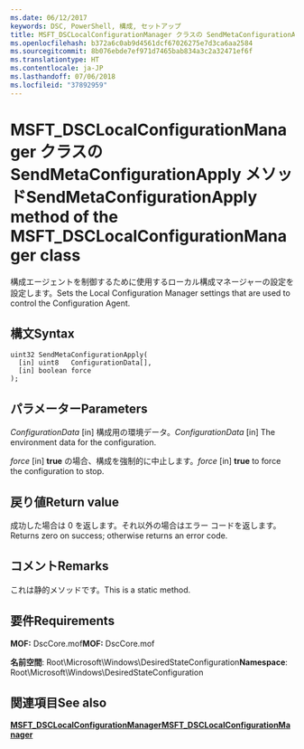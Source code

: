 ```yaml
---
ms.date: 06/12/2017
keywords: DSC, PowerShell, 構成, セットアップ
title: MSFT_DSCLocalConfigurationManager クラスの SendMetaConfigurationApply メソッド
ms.openlocfilehash: b372a6c0ab9d4561dcf67026275e7d3ca6aa2584
ms.sourcegitcommit: 8b076ebde7ef971d7465bab834a3c2a32471ef6f
ms.translationtype: HT
ms.contentlocale: ja-JP
ms.lasthandoff: 07/06/2018
ms.locfileid: "37892959"
---
```

# <a name="sendmetaconfigurationapply-method-of-the-msftdsclocalconfigurationmanager-class"></a><span data-ttu-id="8a992-103">MSFT_DSCLocalConfigurationManager クラスの SendMetaConfigurationApply メソッド</span><span class="sxs-lookup"><span data-stu-id="8a992-103">SendMetaConfigurationApply method of the MSFT_DSCLocalConfigurationManager class</span></span>

<span data-ttu-id="8a992-104">構成エージェントを制御するために使用するローカル構成マネージャーの設定を設定します。</span><span class="sxs-lookup"><span data-stu-id="8a992-104">Sets the Local Configuration Manager settings that are used to control the Configuration Agent.</span></span>

## <a name="syntax"></a><span data-ttu-id="8a992-105">構文</span><span class="sxs-lookup"><span data-stu-id="8a992-105">Syntax</span></span>

```mof
uint32 SendMetaConfigurationApply(
  [in] uint8   ConfigurationData[],
  [in] boolean force
);
```

## <a name="parameters"></a><span data-ttu-id="8a992-106">パラメーター</span><span class="sxs-lookup"><span data-stu-id="8a992-106">Parameters</span></span>

<span data-ttu-id="8a992-107">*ConfigurationData* \[in\] 構成用の環境データ。</span><span class="sxs-lookup"><span data-stu-id="8a992-107">*ConfigurationData* \[in\] The environment data for the configuration.</span></span>

<span data-ttu-id="8a992-108">*force* \[in\] **true** の場合、構成を強制的に中止します。</span><span class="sxs-lookup"><span data-stu-id="8a992-108">*force* \[in\] **true** to force the configuration to stop.</span></span>

## <a name="return-value"></a><span data-ttu-id="8a992-109">戻り値</span><span class="sxs-lookup"><span data-stu-id="8a992-109">Return value</span></span>

<span data-ttu-id="8a992-110">成功した場合は 0 を返します。それ以外の場合はエラー コードを返します。</span><span class="sxs-lookup"><span data-stu-id="8a992-110">Returns zero on success; otherwise returns an error code.</span></span>

## <a name="remarks"></a><span data-ttu-id="8a992-111">コメント</span><span class="sxs-lookup"><span data-stu-id="8a992-111">Remarks</span></span>

<span data-ttu-id="8a992-112">これは静的メソッドです。</span><span class="sxs-lookup"><span data-stu-id="8a992-112">This is a static method.</span></span>

## <a name="requirements"></a><span data-ttu-id="8a992-113">要件</span><span class="sxs-lookup"><span data-stu-id="8a992-113">Requirements</span></span>

<span data-ttu-id="8a992-114">**MOF:** DscCore.mof</span><span class="sxs-lookup"><span data-stu-id="8a992-114">**MOF:** DscCore.mof</span></span>

<span data-ttu-id="8a992-115">**名前空間**: Root\Microsoft\Windows\DesiredStateConfiguration</span><span class="sxs-lookup"><span data-stu-id="8a992-115">**Namespace**: Root\Microsoft\Windows\DesiredStateConfiguration</span></span>

## <a name="see-also"></a><span data-ttu-id="8a992-116">関連項目</span><span class="sxs-lookup"><span data-stu-id="8a992-116">See also</span></span>

[<span data-ttu-id="8a992-117">**MSFT_DSCLocalConfigurationManager**</span><span class="sxs-lookup"><span data-stu-id="8a992-117">**MSFT_DSCLocalConfigurationManager**</span></span>](msft-dsclocalconfigurationmanager.md)